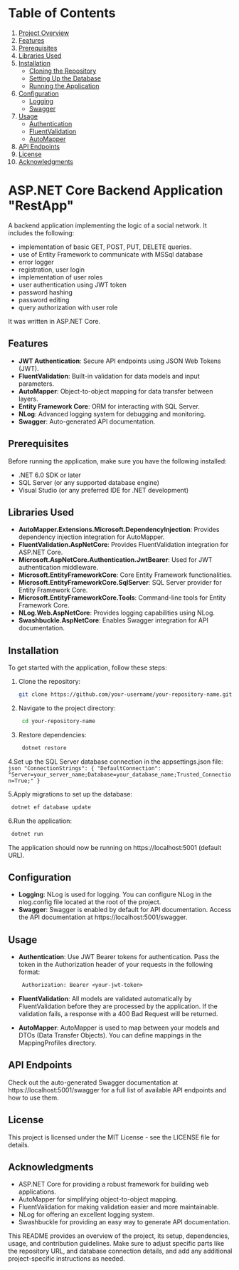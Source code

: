 # Table of Contents

1. [Project Overview](#ASP.NET-Core-Backend-Application-"RestApp")
2. [Features](#features)
3. [Prerequisites](#prerequisites)
4. [Libraries Used](#libraries-used)
5. [Installation](#installation)
   - [Cloning the Repository](#cloning-the-repository)
   - [Setting Up the Database](#setting-up-the-database)
   - [Running the Application](#running-the-application)
6. [Configuration](#configuration)
   - [Logging](#logging)
   - [Swagger](#swagger)
7. [Usage](#usage)
   - [Authentication](#authentication)
   - [FluentValidation](#fluentvalidation)
   - [AutoMapper](#automapper)
8. [API Endpoints](#api-endpoints)
10. [License](#license)
11. [Acknowledgments](#acknowledgments)

# ASP.NET Core Backend Application "RestApp"

A backend application implementing the logic of a social network. It includes the following:
- implementation of basic GET, POST, PUT, DELETE queries.
- use of Entity Framework to communicate with MSSql database
- error logger
- registration, user login
- implementation of user roles
- user authentication using JWT token 
- password hashing
- password editing
- query authorization with user role

It was written in ASP.NET Core.

## Features

- **JWT Authentication**: Secure API endpoints using JSON Web Tokens (JWT).
- **FluentValidation**: Built-in validation for data models and input parameters.
- **AutoMapper**: Object-to-object mapping for data transfer between layers.
- **Entity Framework Core**: ORM for interacting with SQL Server.
- **NLog**: Advanced logging system for debugging and monitoring.
- **Swagger**: Auto-generated API documentation.

## Prerequisites

Before running the application, make sure you have the following installed:

- .NET 6.0 SDK or later
- SQL Server (or any supported database engine)
- Visual Studio (or any preferred IDE for .NET development)

## Libraries Used

- **AutoMapper.Extensions.Microsoft.DependencyInjection**: Provides dependency injection integration for AutoMapper.
- **FluentValidation.AspNetCore**: Provides FluentValidation integration for ASP.NET Core.
- **Microsoft.AspNetCore.Authentication.JwtBearer**: Used for JWT authentication middleware.
- **Microsoft.EntityFrameworkCore**: Core Entity Framework functionalities.
- **Microsoft.EntityFrameworkCore.SqlServer**: SQL Server provider for Entity Framework Core.
- **Microsoft.EntityFrameworkCore.Tools**: Command-line tools for Entity Framework Core.
- **NLog.Web.AspNetCore**: Provides logging capabilities using NLog.
- **Swashbuckle.AspNetCore**: Enables Swagger integration for API documentation.

## Installation

To get started with the application, follow these steps:

1. Clone the repository:

   ```bash
   git clone https://github.com/your-username/your-repository-name.git
   ```
   
2. Navigate to the project directory:
   ```bash
    cd your-repository-name
   ```

3. Restore dependencies:
   ```bash
    dotnet restore
   ```
   
4.Set up the SQL Server database connection in the appsettings.json file:
    ```json
    "ConnectionStrings": {
      "DefaultConnection": "Server=your_server_name;Database=your_database_name;Trusted_Connection=True;"
    }
    ```
    
5.Apply migrations to set up the database:
   ```bash
    dotnet ef database update
   ```
6.Run the application:
   ```bash
    dotnet run
   ```
The application should now be running on https://localhost:5001 (default URL).

## Configuration
- **Logging**: NLog is used for logging. You can configure NLog in the nlog.config file located at the root of the project.
- **Swagger**: Swagger is enabled by default for API documentation. Access the API documentation at https://localhost:5001/swagger.

## Usage
- **Authentication**: Use JWT Bearer tokens for authentication. Pass the token in the Authorization header of your requests in the following format:

   ```makefile
    Authorization: Bearer <your-jwt-token>
   ```

- **FluentValidation**: All models are validated automatically by FluentValidation before they are processed by the application. If the validation fails, a response with a 400 Bad Request will be returned.

- **AutoMapper**: AutoMapper is used to map between your models and DTOs (Data Transfer Objects). You can define mappings in the MappingProfiles directory.

## API Endpoints
Check out the auto-generated Swagger documentation at https://localhost:5001/swagger for a full list of available API endpoints and how to use them.

## License
This project is licensed under the MIT License - see the LICENSE file for details.

## Acknowledgments
- ASP.NET Core for providing a robust framework for building web applications.
- AutoMapper for simplifying object-to-object mapping.
- FluentValidation for making validation easier and more maintainable.
- NLog for offering an excellent logging system.
- Swashbuckle for providing an easy way to generate API documentation.

This README provides an overview of the project, its setup, dependencies, usage, and contribution guidelines. Make sure to adjust specific parts like the repository URL, and database connection details, and add any additional project-specific instructions as needed.
